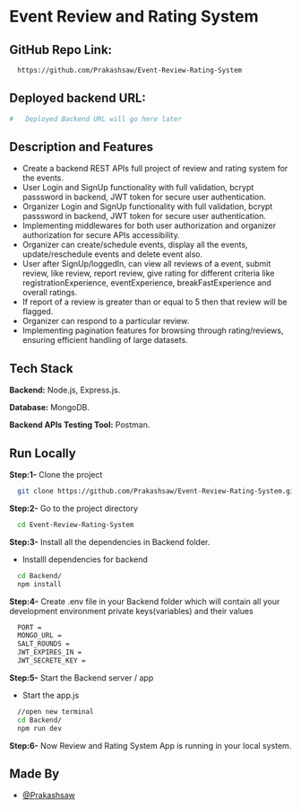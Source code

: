 # Event Review and Rating System

## GitHub Repo Link:

```bash
  https://github.com/Prakashsaw/Event-Review-Rating-System
```

## Deployed backend URL:

```bash
#   Deployed Backend URL will go here later
```

## Description and Features

- Create a backend REST APIs full project of review and rating system for the events.
- User Login and SignUp functionality with full validation, bcrypt passsword in backend, JWT token for secure user authentication.
- Organizer Login and SignUp functionality with full validation, bcrypt passsword in backend, JWT token for secure user authentication.
- Implementing middlewares for both user authorization and organizer authorization for secure APIs accessibility.
- Organizer can create/schedule events, display all the events, update/reschedule events and delete event also.
- User after SignUp/loggedIn, can view all reviews of a event, submit review, like review, report review, give rating for different criteria like registrationExperience, eventExperience, breakFastExperience and overall ratings.
- If report of a review is greater than or equal to 5 then that review will be flagged.
- Organizer can respond to a particular review.
- Implementing pagination features for browsing through rating/reviews, ensuring efficient handling of large datasets.

## Tech Stack

**Backend:** Node.js, Express.js.

**Database:** MongoDB.

**Backend APIs Testing Tool:** Postman.

## Run Locally

**Step:1-** Clone the project

```bash
  git clone https://github.com/Prakashsaw/Event-Review-Rating-System.git
```

**Step:2-** Go to the project directory

```bash
  cd Event-Review-Rating-System
```

**Step:3-** Install all the dependencies in Backend folder.

- Installl dependencies for backend

```bash
  cd Backend/
  npm install
```

**Step:4-** Create .env file in your Backend folder which will contain all your development environment private keys(variables) and their values

```bash
  PORT =
  MONGO_URL =
  SALT_ROUNDS =
  JWT_EXPIRES_IN =
  JWT_SECRETE_KEY =
```

**Step:5-** Start the Backend server / app

- Start the app.js

```bash
  //open new terminal
  cd Backend/
  npm run dev
```

**Step:6-** Now Review and Rating System App is running in your local system.

## Made By

- [@Prakashsaw](https://github.com/Prakashsaw)
